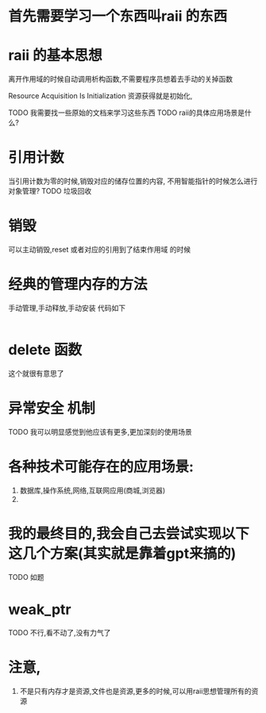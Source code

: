 # 首先需要学习一个东西叫raii 的东西
# raii 的基本思想

离开作用域的时候自动调用析构函数,不需要程序员想着去手动的关掉函数

Resource Acquisition Is Initialization
资源获得就是初始化,

TODO 我需要找一些原始的文档来学习这些东西
TODO raii的具体应用场景是什么?

# 引用计数 
当引用计数为零的时候,销毁对应的储存位置的内容,
 不用智能指针的时候怎么进行对象管理?
TODO 垃圾回收

# 销毁
可以主动销毁,reset 或者对应的引用到了结束作用域 的时候

# 经典的管理内存的方法
手动管理,手动释放,手动安装
代码如下
``` cpp 

```

# delete 函数

这个就很有意思了

# 异常安全 机制
TODO 我可以明显感觉到他应该有更多,更加深刻的使用场景

# 各种技术可能存在的应用场景:
1. 数据库,操作系统,网络,互联网应用(商城,浏览器)
2. 


# 我的最终目的,我会自己去尝试实现以下这几个方案(其实就是靠着gpt来搞的)
TODO 如题


# weak_ptr 
TODO 不行,看不动了,没有力气了
# 注意,
1. 不是只有内存才是资源,文件也是资源,更多的时候,可以用raii思想管理所有的资源


